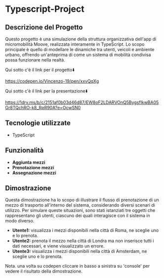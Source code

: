 # Typescript-Project

<h2>Descrizione del Progetto</h2>

<p>Questo progetto è una simulazione della struttura organizzativa dell'app di micromobilità Moove, realizzata interamente in TypeScript. Lo scopo principale è quello di modellare le dinamiche tra utenti, veicoli e ambiente urbano, offrendo un'anteprima di come un sistema di mobilità condivisa possa funzionare nella realtà.</p>

Qui sotto c'è il link per il progetto⬇️

https://codepen.io/Vincenzo-19/pen/xxvQqXg

Qui sotto c'è il link per la presentazione⬇️

https://1drv.ms/b/c/2151af0b03d46d87/EW8oF2LDARVOnQ5BygsfIkwBA05Gr8TQchRO-k8_RpR90A?e=OcwSN0

<h2>Tecnologie utilizzate</h2>

<ul>
    <li>TypeScript</li>
</ul>

<h2>Funzionalità</h2>

<ul>
    <li><strong>Aggiunta mezzi</strong></li>
    <li><strong>Prenotazione mezzi</strong></li>
    <li><strong>Assegnazione mezzi</strong></li>
</ul>

<h2>Dimostrazione</h2>

<p>Questa dimostrazione ha lo scopo di illustrare il flusso di prenotazione di un mezzo di trasporto all'interno del sistema, considerando diversi scenari di utilizzo. Per simulare queste situazioni, sono stati istanziati tre oggetti che rappresentano gli utenti, ciascuno dei quali interagisce con il sistema in modo diverso.</p>

<ul>
    <li><strong>Utente1:</strong> visualizza i mezzi disponibili nella città di Roma, ne sceglie uno e lo prenota.</li>
    <li><strong>Utente2:</strong> prenota il mezzo nella città di Londra ma non inserisce tutti i dati necessari, e viene visualizzato un errore.</li>
    <li><strong>Utente3:</strong> visualizza i mezzi disponibili nella città di Amsterdam, ne sceglie uno e lo prenota.</li>
</ul>

Nota. una volta su codepen cliccare in basso a sinistra su 'console' per vedere il risultato della dimostrazione.
